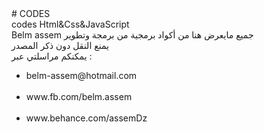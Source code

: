<div># CODES</div>
codes Html&amp;Css&amp;JavaScript
</br>
Belm assem جميع مايعرض هنا من أكواد برمجية من برمجة وتطوير
</br>
يمنع النقل دون ذكر المصدر
</br>
يمكنكم مراسلتي عبر :
</br>
<ul>
<li>belm-assem@hotmail.com</li>
</br>
<li>www.fb.com/belm.assem</li>
</br>
<li>www.behance.com/assemDz</li>
</br>
</ul>
